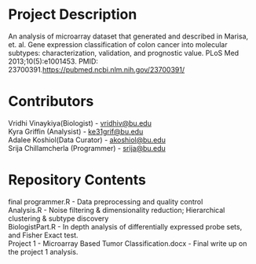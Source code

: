 # Project Description

An analysis of microarray dataset that generated and described in Marisa, et. al. Gene expression classification of colon cancer into molecular subtypes: characterization, validation, and prognostic value. PLoS Med 2013;10(5):e1001453. PMID: 23700391.https://pubmed.ncbi.nlm.nih.gov/23700391/

# Contributors

Vridhi Vinaykiya(Biologist) - vridhiv@bu.edu<br>
Kyra Griffin (Analysist) - ke31grif@bu.edu<br>
Adalee Koshiol(Data Curator) - akoshiol@bu.edu<br>
Srija Chillamcherla (Programmer) - srija@bu.edu

# Repository Contents

final programmer.R - Data preprocessing and quality control<br>
Analysis.R - Noise filtering & dimensionality reduction; Hierarchical clustering & subtype discovery<br>
BiologistPart.R - In depth analysis of differentially expressed probe sets, and Fisher Exact test. <br>
Project 1 - Microarray Based Tumor Classification.docx - Final write up on the project 1 analysis.
